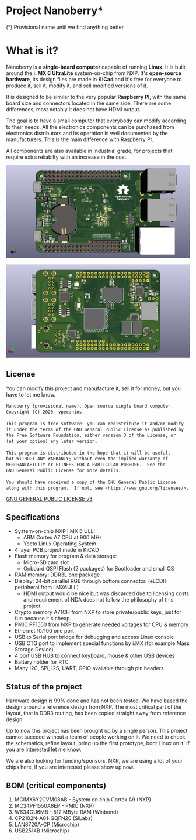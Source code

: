 # Project Nanoberry*
(*) Provisional name until we find anything better

# What is it?
Nanoberry is a **single-board computer** capable of running **Linux**. It is built around the **i. MX 6 UltraLite** system-on-chip from NXP. It's **open-source hardware**, its design files are made in **KiCad** and it's free for everyone to produce it, sell it, modify it, and sell modified versions of it.

It is designed to be similar to the very popular **Raspberry PI**, with the same board size and connectors located in the same side. There are some differences, most notably it does not have HDMI output.

The goal is to have a small computer that everybody can modify according to their needs. All the electronics components can be purchased from electronics distributors and its operation is well documented by the manufacturers. This is the main difference with Raspberry PI.

All components are also available in industrial grade, for projects that require extra reliabilty with an increase in the cost. 

![3d model front](nano-top.png)

![3d model bottom](nano-bottom.png)

## License

You can modify this project and manufacture it, sell it for money, but you have to let me know.

    Nanoberry (provisional name). Open source single board computer.
    Copyright (C) 2020  vpecanins

    This program is free software: you can redistribute it and/or modify
    it under the terms of the GNU General Public License as published by
    the Free Software Foundation, either version 3 of the License, or
    (at your option) any later version.

    This program is distributed in the hope that it will be useful,
    but WITHOUT ANY WARRANTY; without even the implied warranty of
    MERCHANTABILITY or FITNESS FOR A PARTICULAR PURPOSE.  See the
    GNU General Public License for more details.

    You should have received a copy of the GNU General Public License
    along with this program.  If not, see <https://www.gnu.org/licenses/>.

 [GNU GENERAL PUBLIC LICENSE v3](https://www.gnu.org/licenses/gpl-3.0.en.html)

## Specifications

 - System-on-chip NXP i.MX 6 ULL:
	 - ARM Cortex A7 CPU at 900 MHz
	 - Yocto Linux Operating System
 - 4 layer PCB project made in KiCAD
 - Flash memory for program & data storage:
	 - Micro-SD card slot
	 - Onboard QSPI Flash (2 packages) for Bootloader and small OS
 - RAM memory: DDR3L one package
 - Display: 24-bit parallel RGB through bottom connector. (eLCDIF peripheral from i.MX6ULL)
	 - HDMI output would be nice but was discarded due to licensing costs and requirement of NDA does not follow the philosophy of this project.
 - Crypto memory A71CH from NXP to store private/public keys, just for fun because it's cheap.
 - PMIC PF1550 from NXP to generate needed voltages for CPU & memory
 - Ethernet 10/100 one port
 - USB to Serial port bridge for debugging and access Linux console
 - USB OTG port to implement special functions by i.MX (for example Mass Storage Device)
 - 4 port USB HUB to connect keyboard, mouse & other USB devices
 - Battery holder for RTC
 - Many I2C, SPI, I2S, UART, GPIO available through pin headers

## Status of the project

Hardware design is 99% done and has not been tested. We have based the design around a reference design from NXP. The most critical part of the layout, that is DDR3 routing, has been copied straight away from reference design.

Up to now this project has been brought up by a single person. This project cannot succeed without a team of people working on it. We need to check the schematics, refine layout, bring up the first prototype, boot Linux on it. If you are interested let me know.

We are also looking for funding/sponsors. NXP, we are using a lot of your chips here, if you are interested please show up now.

## BOM (critical components)

 1. MCIMX6Y2CVM08AB - System on chip Cortex A9 (NXP)
 2. MC34PF1550A6EP - PMIC (NXP)
 3. W634GU6MB - 512 MByte RAM (Winbond)
 4. CP2102N-A01-GQFN20 (SiLabs)
 5. LAN8720A-CP (Microchip)
 6. USB2514B (Microchip)


